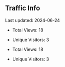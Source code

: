## Traffic Info
Last updated: 2024-06-24

* Total Views: 18
* Unique Visitors: 3

* Total Views: 18
* Unique Visitors: 3
